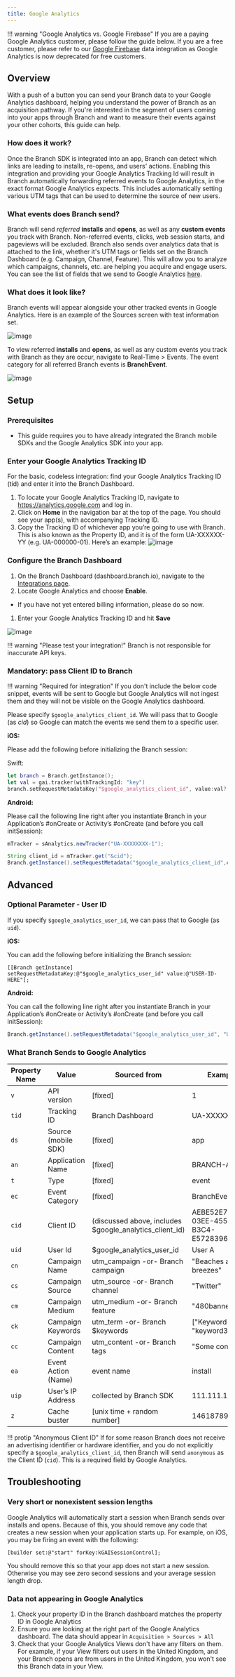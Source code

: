 ```yaml
---
title: Google Analytics
---
```

!!! warning "Google Analytics vs. Google Firebase"
  If you are a paying Google Analytics customer, please follow the guide below.  If you are a free customer, please refer to our [Google Firebase](/integrations/google-firebase/) data integration as Google Analytics is now deprecated for free customers.

## Overview

With a push of a button you can send your Branch data to your Google Analytics dashboard, helping you understand the power of Branch as an acquisition pathway. If you're interested in the segment of users coming into your apps through Branch and want to measure their events against your other cohorts, this guide can help.

### How does it work?

Once the Branch SDK is integrated into an app, Branch can detect which links are leading to installs, re-opens, and users' actions. Enabling this integration and providing your Google Analytics Tracking Id will result in Branch automatically forwarding referred events to Google Analytics, in the exact format Google Analytics expects. This includes automatically setting various UTM tags that can be used to determine the source of new users.

### What events does Branch send?

Branch will send *referred* **installs** and **opens**, as well as any **custom events** you track with Branch. Non-referred events, clicks, web session starts, and pageviews will be excluded. Branch also sends over analytics data that is attached to the link, whether it's UTM tags or fields set on the Branch Dashboard (e.g. Campaign, Channel, Feature). This will allow you to analyze which campaigns, channels, etc. are helping you acquire and engage users. You can see the list of fields that we send to Google Analytics [here](#what-branch-sends-to-google-analytics).

### What does it look like?

Branch events will appear alongside your other tracked events in Google Analytics. Here is an example of the Sources screen with test information set.

![image](/images/pages/integrations/google-analytics/google-analytics-sources.png)

To view referred **installs** and **opens**, as well as any custom events you track with Branch as they are occur, navigate to Real-Time > Events. The event category for all referred Branch events is **BranchEvent**.

![image](/images/pages/integrations/google-analytics/google-analytics-open.png)

## Setup

### Prerequisites
- This guide requires you to have already integrated the Branch mobile SDKs and the Google Analytics SDK into your app.

### Enter your Google Analytics Tracking ID

For the basic, codeless integration: find your Google Analytics Tracking ID (tid) and enter it into the Branch Dashboard.

1. To locate your Google Analytics Tracking ID, navigate to https://analytics.google.com and log in.
1. Click on <notranslate>**Home**</notranslate> in the navigation bar at the top of the page. You should see your app(s), with accompanying Tracking ID.
1. Copy the Tracking ID of whichever app you’re going to use with Branch. This is also known as the Property ID, and it is of the form UA-XXXXXX-YY (e.g. UA-000000-01). Here’s an example: ![image](/images/pages/integrations/google-analytics/tid.png)

### Configure the Branch Dashboard

1. On the Branch Dashboard (dashboard.branch.io), navigate to the [Integrations page](https://dashboard.branch.io/integrations).
1. Locate Google Analytics and choose <notranslate>**Enable**</notranslate>.
  * If you have not yet entered billing information, please do so now.
1. Enter your Google Analytics Tracking ID and hit <notranslate>**Save**</notranslate>

![image](/images/pages/integrations/google-analytics/enable-ga.png)

!!! warning "Please test your integration!"
    Branch is not responsible for inaccurate API keys.

### Mandatory: pass Client ID to Branch

!!! warning "Required for integration"
    If you don't include the below code snippet, events will be sent to Google but Google Analytics will not ingest them and they will not be visible on the Google Analytics dashboard.

Please specify `$google_analytics_client_id`. We will pass that to Google (as <notranslate>*cid*</notranslate>) so Google can match the events we send them to a specific user.

**iOS:**

Please add the following before initializing the Branch session:

Swift:
```swift
let branch = Branch.getInstance();
let val = gai.tracker(withTrackingId: "key")
branch.setRequestMetadataKey("$google_analytics_client_id", value:val?.get("&cid"))
```

**Android:**

Please call the following line right after you instantiate Branch in your Application’s #onCreate or Activity’s #onCreate (and before you call initSession):

```java
mTracker = sAnalytics.newTracker("UA-XXXXXXXX-1");

String client_id = mTracker.get("&cid");
Branch.getInstance().setRequestMetadata("$google_analytics_client_id",client_id);
```

## Advanced

### Optional Parameter - User ID

If you specify `$google_analytics_user_id`, we can pass that to Google (as `uid`).

**iOS:**

You can add the following before initializing the Branch session:

```obj-c
[[Branch getInstance] setRequestMetadataKey:@"$google_analytics_user_id" value:@"USER-ID-HERE"];
```

**Android:**

You can call the following line right after you instantiate Branch in your Application’s #onCreate or Activity’s #onCreate (and before you call initSession):

```java
Branch.getInstance().setRequestMetadata("$google_analytics_user_id", "USER-ID-HERE");
```

### What Branch Sends to Google Analytics

| Property Name | Value | Sourced from | Example | Req
| --- | --- | --- | --- | ---
| `v` | API version | [fixed] | 1 | Y
| `tid` | Tracking ID | Branch Dashboard | UA-XXXXXX-Y | Y
| `ds` | Source (mobile SDK) | [fixed] | app | Y
| `an` | Application Name | [fixed] | BRANCH-APP | Y
| `t` | Type | [fixed] | event | Y
| `ec` | Event Category | [fixed] | BranchEvent | Y
| `cid` | Client ID | (discussed above, includes $google_analytics_client_id) | AEBE52E7-03EE-455A-B3C4-E57283966239 | Y
| `uid` | User Id | $google_analytics_user_id | User A | N
| `cn` | Campaign Name | utm_campaign -or- Branch campaign  | "Beaches and breezes" | N
| `cs` | Campaign Source | utm_source -or- Branch channel | "Twitter" | N
| `cm` | Campaign Medium | utm_medium -or- Branch feature  | "480banner" | N
| `ck` | Campaign Keywords | utm_term -or- Branch $keywords | ["Keyword1", "keyword3"] | N
| `cc` | Campaign Content | utm_content -or- Branch tags | "Some content" | N
| `ea` | Event Action (Name) | event name | install | Y
| `uip` | User’s IP Address | collected by Branch SDK | 111.111.111.111 | N
| `z` | Cache buster | [unix time + random number] | 1461878903666 | N

!!! protip "Anonymous Client ID"
    If for some reason Branch does not receive an advertising identifier or hardware identifier, and you do not explicitly specify a `$google_analytics_client_id`, then Branch will send `anonymous` as the Client ID (`cid`). This is a required field by Google Analytics.

## Troubleshooting

### Very short or nonexistent session lengths

Google Analytics will automatically start a session when Branch sends over installs and opens. Because of this, you should remove any code that creates a new session when your application starts up. For example, on iOS, you may be firing an event with the following:

```objc
[builder set:@"start" forKey:kGAISessionControl];
```

You should remove this so that your app does not start a new session. Otherwise you may see zero second sessions and your average session length drop.

### Data not appearing in Google Analytics

1. Check your property ID in the Branch dashboard matches the property ID in Google Analytics
1. Ensure you are looking at the right part of the Google Analytics dashboard. The data should appear in `Acquisition > Sources > All`
1. Check that your Google Analytics Views don't have any filters on them. For example, if your View filters out users in the United Kingdom, and your Branch opens are from users in the United Kingdom, you won't see this Branch data in your View.
